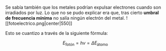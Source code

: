 
Se sabía también que los metales podrían expulsar electrones cuando son irradiados por luz. Lo que no se pudo explicar era que, tras cierto **umbral de frecuencia mínima** no salía ningún electrón del metal. 
![[fotoelectrico.png|center|550]]

Esto se cuantizo a través de la siguiente fórmula: 

$$E_\text{fotón} = hv = \Delta E_{\text{átomo}}$$ 

